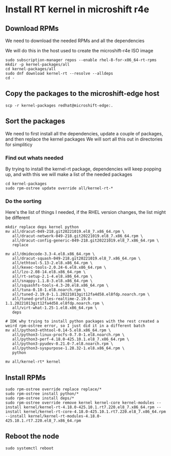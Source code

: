 # Install RT kernel in microshift r4e

## Download RPMs
We need to download the needed RPMs and all the dependencies

We will do this in the host used to create the microshift-r4e ISO image
```
sudo subscription-manager repos --enable rhel-8-for-x86_64-rt-rpms
mkdir -p kernel-packages/all
cd kernel-packages/all
sudo dnf download kernel-rt --resolve --alldeps
cd -
```

## Copy the packages to the microshift-edge host
```
scp -r kernel-packages redhat@microshift-edge:.
```

## Sort the packages
We need to first install all the dependencies, update a couple of packages, and then replace the kernel packages
We will sort all this out in directories for simpliticy

### Find out whats needed
By trying to install the kernel-rt package, dependencies will keep popping up, and with this we will make a list of the needed packages
```
cd kernel-packages
sudo rpm-ostree update override all/kernel-rt-*
```

### Do the sorting
Here's the list of things I needed, if the RHEL version changes, the list might be different
```
mkdir replace deps kernel python
mv all/dracut-049-218.git20221019.el8_7.x86_64.rpm \
   all/dracut-network-049-218.git20221019.el8_7.x86_64.rpm \
   all/dracut-config-generic-049-218.git20221019.el8_7.x86_64.rpm \
   replace

mv all/dmidecode-3.3-4.el8.x86_64.rpm \
   all/dracut-squash-049-218.git20221019.el8_7.x86_64.rpm \
   all/ethtool-5.13-2.el8.x86_64.rpm \
   all/kexec-tools-2.0.24-6.el8.x86_64.rpm \
   all/lzo-2.08-14.el8.x86_64.rpm \
   all/rt-setup-2.1-4.el8.x86_64.rpm \
   all/snappy-1.1.8-3.el8.x86_64.rpm \
   all/squashfs-tools-4.3-20.el8.x86_64.rpm \
   all/tuna-0.18-1.el8.noarch.rpm \
   all/tuned-2.19.0-1.1.20221013git12fa4d58.el8fdp.noarch.rpm \
   all/tuned-profiles-realtime-2.19.0-1.1.20221013git12fa4d58.el8fdp.noarch.rpm \
   all/virt-what-1.25-1.el8.x86_64.rpm \
   deps

# IDK why trying to install python packages with the rest created a weird rpm-ostree error, so I just did it in a different batch
mv all/python3-ethtool-0.14-5.el8.x86_64.rpm \
   all/python3-linux-procfs-0.7.0-1.el8.noarch.rpm \
   all/python3-perf-4.18.0-425.10.1.el8_7.x86_64.rpm \
   all/python3-pyudev-0.21.0-7.el8.noarch.rpm \
   all/python3-syspurpose-1.28.32-1.el8.x86_64.rpm \
   python

mv all/kernel-rt* kernel
```


## Install RPMs
```
sudo rpm-ostree override replace replace/*
sudo rpm-ostree install python/*
sudo rpm-ostree install deps/*
sudo rpm-ostree override remove kernel kernel-core kernel-modules --install kernel/kernel-rt-4.18.0-425.10.1.rt7.220.el8_7.x86_64.rpm --install kernel/kernel-rt-core-4.18.0-425.10.1.rt7.220.el8_7.x86_64.rpm --install kernel/kernel-rt-modules-4.18.0-425.10.1.rt7.220.el8_7.x86_64.rpm
```

## Reboot the node
```
sudo systemctl reboot
```
